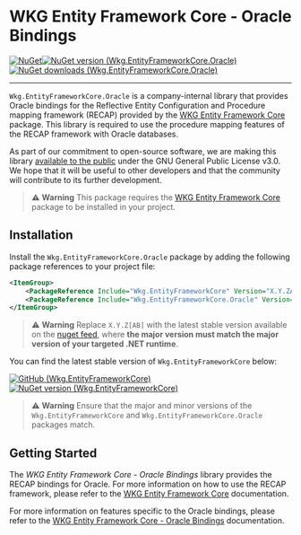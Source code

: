 # WKG Entity Framework Core - Oracle Bindings

[![NuGet](https://img.shields.io/badge/NuGet-555555?style=for-the-badge&logo=nuget)![NuGet version (Wkg.EntityFrameworkCore.Oracle)](https://img.shields.io/nuget/v/Wkg.EntityFrameworkCore.Oracle.svg?style=for-the-badge&label=Wkg.EntityFrameworkCore.Oracle)![NuGet downloads (Wkg.EntityFrameworkCore.Oracle)](https://img.shields.io/nuget/dt/Wkg.EntityFrameworkCore.Oracle?style=for-the-badge)](https://www.nuget.org/packages/Wkg.EntityFrameworkCore.Oracle/)

---

`Wkg.EntityFrameworkCore.Oracle` is a company-internal library that provides Oracle bindings for the Reflective Entity Configuration and Procedure mapping framework (RECAP) provided by the [WKG Entity Framework Core](https://github.com/WKG-Software-GmbH/wkg-entity-framework-core) package. This library is required to use the procedure mapping features of the RECAP framework with Oracle databases.

As part of our commitment to open-source software, we are making this library [available to the public](https://github.com/WKG-Software-GmbH/wkg-entity-framework-core-oracle) under the GNU General Public License v3.0. We hope that it will be useful to other developers and that the community will contribute to its further development.

> :warning: **Warning**
> This package requires the [WKG Entity Framework Core](https://github.com/WKG-Software-GmbH/wkg-entity-framework-core) package to be installed in your project.

## Installation

Install the `Wkg.EntityFrameworkCore.Oracle` package by adding the following package references to your project file:

```xml
<ItemGroup>
    <PackageReference Include="Wkg.EntityFrameworkCore" Version="X.Y.ZA" />
    <PackageReference Include="Wkg.EntityFrameworkCore.Oracle" Version="X.Y.ZB" />
</ItemGroup>
```

> :warning: **Warning**
> Replace `X.Y.Z[AB]` with the latest stable version available on the [nuget feed](https://www.nuget.org/packages/Wkg.EntityFrameworkCore.Oracle/), where **the major version must match the major version of your targeted .NET runtime**.

You can find the latest stable version of `Wkg.EntityFrameworkCore` below:

[![GitHub (Wkg.EntityFrameworkCore)](https://img.shields.io/badge/GitHub-WKG_Entity_Framework_Core-blue?style=flat-square&logo=github)](https://github.com/WKG-Software-GmbH/wkg-entity-framework-core)[![NuGet version (Wkg.EntityFrameworkCore)](https://img.shields.io/nuget/v/Wkg.EntityFrameworkCore.svg?style=flat-square&logo=nuget&label=&color=555555)](https://www.nuget.org/packages/Wkg.EntityFrameworkCore/)

> :warning: **Warning**
> Ensure that the major and minor versions of the `Wkg.EntityFrameworkCore` and `Wkg.EntityFrameworkCore.Oracle` packages match.

## Getting Started

The *WKG Entity Framework Core - Oracle Bindings* library provides the RECAP bindings for Oracle. For more information on how to use the RECAP framework, please refer to the [WKG Entity Framework Core](https://github.com/WKG-Software-GmbH/wkg-entity-framework-core/blob/main/docs/documentation.md) documentation.

For more information on features specific to the Oracle bindings, please refer to the [WKG Entity Framework Core - Oracle Bindings](https://github.com/WKG-Software-GmbH/wkg-entity-framework-core-oracle/blob/main/docs/documentation.md) documentation.
